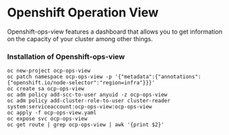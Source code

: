 # Openshift Operation View
Openshift-ops-view features a dashboard that allows you to get information on the capacity of your cluster among other things. 


### Installation of Openshift-ops-view 
```
oc new-project ocp-ops-view
oc patch namespace ocp-ops-view -p '{"metadata":{"annotations":{"openshift.io/node-selector":"region=infra"}}}'
oc create sa ocp-ops-view
oc adm policy add-scc-to-user anyuid -z ocp-ops-view
oc adm policy add-cluster-role-to-user cluster-reader system:serviceaccount:ocp-ops-view:ocp-ops-view
oc apply -f ocp-ops-view.yaml
oc expose svc ocp-ops-view
oc get route | grep ocp-ops-view | awk '{print $2}'
```
